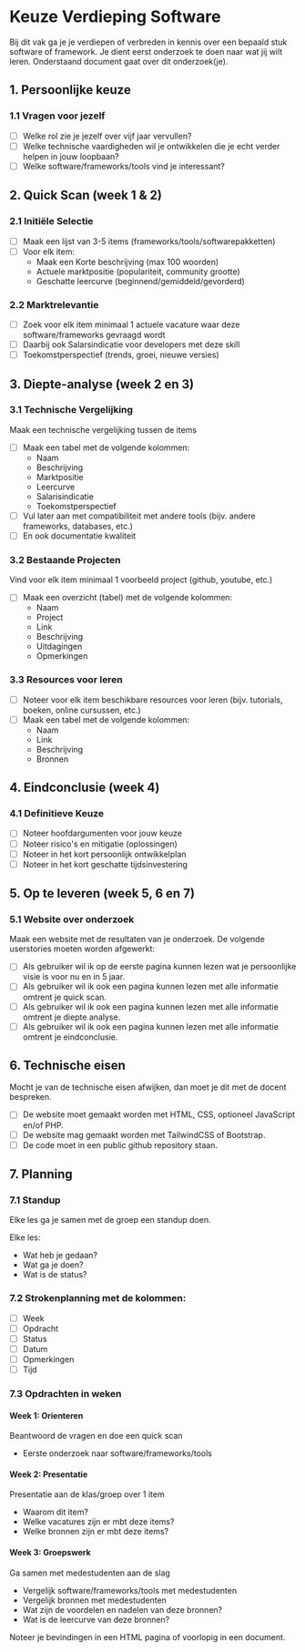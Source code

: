 
# Keuze Verdieping Software

Bij dit vak ga je je verdiepen of verbreden in kennis over een bepaald stuk software of framework. Je dient eerst onderzoek te doen naar wat jij wilt leren. Onderstaand document gaat over dit onderzoek(je).

## 1. Persoonlijke keuze

### 1.1 Vragen voor jezelf
- [ ] Welke rol zie je jezelf over vijf jaar vervullen?
- [ ] Welke technische vaardigheden wil je ontwikkelen die je echt verder helpen in jouw loopbaan?
- [ ] Welke software/frameworks/tools vind je interessant?

## 2. Quick Scan (week 1 & 2)
### 2.1 Initiële Selectie
- [ ] Maak een lijst van 3-5 items (frameworks/tools/softwarepakketten)
- [ ] Voor elk item:
  * Maak een Korte beschrijving (max 100 woorden)
  * Actuele marktpositie (populariteit, community grootte)
  * Geschatte leercurve (beginnend/gemiddeld/gevorderd)

### 2.2 Marktrelevantie
- [ ] Zoek voor elk item minimaal 1 actuele vacature waar deze software/frameworks gevraagd wordt
- [ ] Daarbij ook Salarsindicatie voor developers met deze skill
- [ ] Toekomstperspectief (trends, groei, nieuwe versies)

## 3. Diepte-analyse (week 2 en 3)
### 3.1 Technische Vergelijking
Maak een technische vergelijking tussen de items
- [ ] Maak een tabel met de volgende kolommen:
  * Naam
  * Beschrijving
  * Marktpositie
  * Leercurve
  * Salarisindicatie
  * Toekomstperspectief
- [ ] Vul later aan met compatibiliteit met andere tools (bijv. andere frameworks, databases, etc.)
- [ ] En ook documentatie kwaliteit

### 3.2 Bestaande Projecten
Vind voor elk item minimaal 1 voorbeeld project (github, youtube, etc.)
- [ ] Maak een overzicht (tabel) met de volgende kolommen:
  * Naam
  * Project
  * Link
  * Beschrijving
  * Uitdagingen
  * Opmerkingen
  

### 3.3 Resources voor leren
- [ ] Noteer voor elk item beschikbare resources voor leren (bijv. tutorials, boeken, online cursussen, etc.)
- [ ] Maak een tabel met de volgende kolommen:
  * Naam
  * Link
  * Beschrijving
  * Bronnen


## 4. Eindconclusie (week 4)
### 4.1 Definitieve Keuze
- [ ] Noteer hoofdargumenten voor jouw keuze
- [ ] Noteer risico's en mitigatie (oplossingen)
- [ ] Noteer in het kort persoonlijk ontwikkelplan
- [ ] Noteer  in het kort geschatte tijdsinvestering

## 5. Op te leveren (week 5, 6 en 7)

### 5.1 Website over onderzoek

Maak een website met de resultaten van je onderzoek. De volgende userstories moeten worden afgewerkt:

- [ ] Als gebruiker wil ik op de eerste pagina kunnen lezen wat je persoonlijke visie is voor nu en in 5 jaar.
- [ ] Als gebruiker wil ik ook een pagina kunnen lezen met alle informatie omtrent je quick scan.
- [ ] Als gebruiker wil ik ook een pagina kunnen lezen met alle informatie omtrent je diepte analyse.
- [ ] Als gebruiker wil ik ook een pagina kunnen lezen met alle informatie omtrent je eindconclusie.

## 6. Technische eisen

Mocht je van de technische eisen afwijken, dan moet je dit met de docent bespreken.

- [ ] De website moet gemaakt worden met HTML, CSS, optioneel JavaScript en/of PHP.
- [ ] De website mag gemaakt worden met TailwindCSS of Bootstrap.
- [ ] De code moet in een public github repository staan.

## 7. Planning

### 7.1 Standup

Elke les ga je samen met de groep een standup doen.

Elke les:
* Wat heb je gedaan?
* Wat ga je doen?
* Wat is de status?

### 7.2 Strokenplanning met de  kolommen:

- [ ] Week
- [ ] Opdracht
- [ ] Status
- [ ] Datum
- [ ] Opmerkingen
- [ ] Tijd

### 7.3 Opdrachten in weken

#### Week 1: Orienteren

Beantwoord de vragen en doe een quick scan
* Eerste onderzoek naar software/frameworks/tools

#### Week 2: Presentatie
Presentatie aan de klas/groep over 1 item

* Waarom dit item?
* Welke vacatures zijn er mbt deze items?
* Welke bronnen zijn er mbt deze items?

#### Week 3: Groepswerk
 Ga samen met medestudenten aan de slag

* Vergelijk software/frameworks/tools met medestudenten
* Vergelijk bronnen met medestudenten
* Wat zijn de voordelen en nadelen van deze bronnen?
* Wat is de leercurve van deze bronnen?

Noteer je bevindingen in een HTML pagina of voorlopig in een document.





